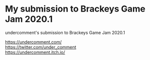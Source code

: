 # My submission to Brackeys Game Jam 2020.1
undercomment's submission to Brackeys Game Jam 2020.1

https://undercomment.com/ </br>
https://twitter.com/under_comment </br>
https://undercomment.itch.io/
